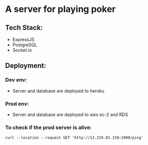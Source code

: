 # A server for playing poker

## Tech Stack:
* ExpressJS
* PostgreSQL
* Socket.io

## Deployment:
### Dev env:
* Server and database are deployed to heroku

### Prod env:
* Server and database are deployed to aws ec-2 and RDS

### To check if the prod server is alive:
```
curl --location --request GET 'http://13.229.65.159:2000/ping'
```